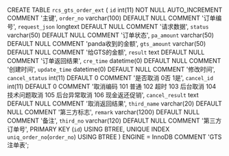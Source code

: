 
CREATE TABLE `rcs_gts_order_ext`  (
`id` int(11) NOT NULL AUTO_INCREMENT COMMENT '主键',
`order_no` varchar(100)   DEFAULT NULL COMMENT '订单编号',
`request_json` longtext  DEFAULT NULL COMMENT '请求数据',
`status` varchar(50)   DEFAULT NULL COMMENT '订单状态',
`pa_amount` varchar(50)   DEFAULT NULL COMMENT 'panda收到的金额',
`gts_amount` varchar(50)   DEFAULT NULL COMMENT '给GTS的金额',
`result` text DEFAULT NULL  COMMENT '订单返回结果',
`cre_time` datetime(0) DEFAULT NULL COMMENT '创建时间',
`update_time` datetime(0) DEFAULT NULL COMMENT '修改时间',
`cancel_status` int(11) DEFAULT 0 COMMENT '是否取消 0否  1是',
`cancel_id` int(11) DEFAULT 0 COMMENT '取消编码 101 普通 102 超时  103 后台取消 104 技术问题取消 105 后台异常取消  106 现金返还促销',
`cancel_result` text DEFAULT NULL   COMMENT '取消返回结果',
`third_name` varchar(20)   DEFAULT NULL COMMENT '第三方标志',
`remark` varchar(1200)   DEFAULT NULL COMMENT '备注',
`third_no` varchar(120)   DEFAULT NULL COMMENT '第三方订单号',
PRIMARY KEY (`id`) USING BTREE,
UNIQUE INDEX `uniq_order_no`(`order_no`) USING BTREE
) ENGINE = InnoDB COMMENT 'GTS注单表';





